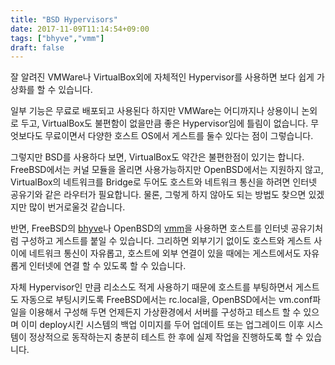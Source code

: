 ```yaml
---
title: "BSD Hypervisors"
date: 2017-11-09T11:14:54+09:00
tags: ["bhyve","vmm"]
draft: false
---
```

잘 알려진 VMWare나 VirtualBox외에 자체적인 Hypervisor를 사용하면 보다 쉽게 가상화를 할 수 있습니다.

<!--more-->

일부 기능은 무료로 배포되고 사용된다 하지만 VMWare는 어디까지나 상용이니 논외로 두고, VirtualBox도 불편함이 없을만큼 좋은 Hypervisor임에 틀림이 없습니다. 무엇보다도 무료이면서 다양한 호스트 OS에서 게스트를 둘수 있다는 점이 그렇습니다.

그렇지만 BSD를 사용하다 보면, VirtualBox도 약간은 불편한점이 있기는 합니다. FreeBSD에서는 커널 모듈을 올리면 사용가능하지만 OpenBSD에서는 지원하지 않고, VirtualBox의 네트워크를 Bridge로 두어도 호스트와 네트워크 통신을 하려면 인터넷 공유기와 같은 라우터가 필요합니다. 물론, 그렇게 하지 않아도 되는 방법도 찾으면 있겠지만 많이 번거로울것 같습니다.

반면, FreeBSD의 [bhyve](bhyve.org)나 OpenBSD의 [vmm](https://man.openbsd.org/vmm)을 사용하면 호스트를 인터넷 공유기처럼 구성하고 게스트를 붙일 수 있습니다. 그리하면 외부기기 없이도 호스트와 게스트 사이에 네트워크 통신이 자유롭고, 호스트에 외부 연결이 있을 때에는 게스트에서도 자유롭게 인터넷에 연결 할 수 있도록 할 수 있습니다.

자체 Hypervisor인 만큼 리소스도 적게 사용하기 때문에 호스트를 부팅하면서 게스트도 자동으로 부팅시키도록 FreeBSD에서는 rc.local을, OpenBSD에서는 vm.conf파일을 이용해서 구성해 두면 언제든지 가상환경에서 서버를 구성하고 테스트 할 수 있으며 이미 deploy시킨 시스템의 백업 이미지를 두어 업데이트 또는 업그레이드 이후 시스템이 정상적으로 동작하는지 충분히 테스트 한 후에 실제 작업을 진행하도록 할 수 있습니다.
